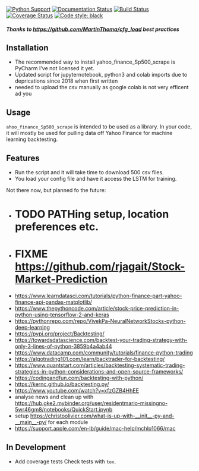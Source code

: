 
[![Python Support](https://img.shields.io/pypi/pyversions/cfg_load.svg)](https://pypi.org/project/cfg_load/)
[![Documentation Status](https://readthedocs.org/projects/cfg_load/badge/?version=latest)](http://cfg-load.readthedocs.io/en/latest/)
[![Build Status](https://travis-ci.org/MartinThoma/cfg_load.svg?branch=master)](https://travis-ci.org/MartinThoma/cfg_load)
[![Coverage Status](https://coveralls.io/repos/github/MartinThoma/cfg_load/badge.svg?branch=master)](https://coveralls.io/github/MartinThoma/cfg_load?branch=master)
[![Code style: black](https://img.shields.io/badge/code%20style-black-000000.svg)](https://github.com/psf/black)

##### Thanks to https://github.com/MartinThoma/cfg_load best practices

## Installation
* The recommended way to install yahoo_finance_Sp500_scrape is PyCharm I've not licensed it yet.
* Updated script for jupyternotebook, python3 and colab imports due to deprications since 2018 when first written
* needed to upload the csv manually as google colab is not very efficent ad you

## Usage

`ahoo_finance_Sp500_scrape` is intended to be used as a library. In your code, it will mostly
be used for pulling data off Yahoo Finance for machine learning backtesting.


## Features

* Run the script and it will take time to download 500 csv files.
* You load your config file and have it access the LSTM for training.

Not there now, but planned fo the future:

* # TODO PATHing setup, location preferences etc.
* # FIXME https://github.com/rjagait/Stock-Market-Prediction
*  https://www.learndatasci.com/tutorials/python-finance-part-yahoo-finance-api-pandas-matplotlib/
*  https://www.thepythoncode.com/article/stock-price-prediction-in-python-using-tensorflow-2-and-keras
*  https://pythonrepo.com/repo/VivekPa-NeuralNetworkStocks-python-deep-learning
*  https://pypi.org/project/Backtesting/
*  https://towardsdatascience.com/backtest-your-trading-strategy-with-only-3-lines-of-python-3859b4a4ab44
*  https://www.datacamp.com/community/tutorials/finance-python-trading
*  https://algotrading101.com/learn/backtrader-for-backtesting/
*  https://www.quantstart.com/articles/backtesting-systematic-trading-strategies-in-python-considerations-and-open-source-frameworks/
*  https://codingandfun.com/backtesting-with-python/
*  https://kernc.github.io/backtesting.py/
*  https://www.youtube.com/watch?v=xfzGZB4HhEE
*  analyse news and clean up with https://hub.gke2.mybinder.org/user/residentmario-missingno-5wr46gm8/notebooks/QuickStart.ipynb
*  setup https://christoolivier.com/what-is-up-with-__init__-py-and-__main__-py/ for each module
*  https://support.apple.com/en-lb/guide/mac-help/mchlp1066/mac



## In Development

* Add coverage tests
  Check tests with `tox`.
